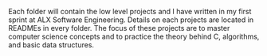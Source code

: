 Each folder will contain the low level projects and I have written in my first sprint at ALX Software Engineering. Details on each projects are located in READMEs in every folder. The focus of these projects are to master computer science concepts and to practice the theory behind C, algorithms, and basic data structures.
